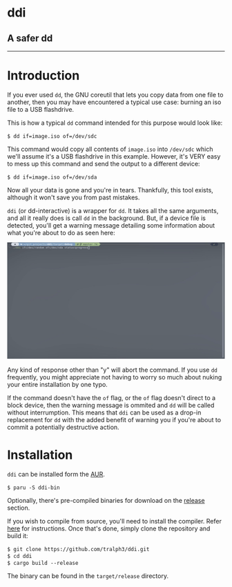 # ddi
## A safer dd
---
# Introduction

If you ever used `dd`, the GNU coreutil that lets you copy data from one file to another, then you may have encountered a typical use case: burning an iso file to a USB flashdrive.

This is how a typical `dd` command intended for this purpose would look like:

    $ dd if=image.iso of=/dev/sdc

This command would copy all contents of `image.iso` into `/dev/sdc` which we'll assume it's a USB flashdrive in this example. However, it's VERY easy to mess up this command and send the output to a different device:

    $ dd if=image.iso of=/dev/sda

Now all your data is gone and you're in tears. Thankfully, this tool exists, although it won't save you from past mistakes.

`ddi` (or dd-interactive) is a wrapper for `dd`. It takes all the same arguments, and all it really does is call `dd` in the background. But, if a device file is detected, you'll get a warning message detailing some information about what you're about to do as seen here:

![example](img/example.gif)

Any kind of response other than "y" will abort the command. If you use `dd` frequently, you might appreciate not having to worry so much about nuking your entire installation by one typo.

If the command doesn't have the `of` flag, or the `of` flag doesn't direct to a block device, then the warning message is ommited and `dd` will be called without interrumption. This means that `ddi` can be used as a drop-in replacement for `dd` with the added benefit of warning you if you're about to commit a potentially destructive action.

# Installation

`ddi` can be installed form the [AUR](https://aur.archlinux.org/packages/ddi-bin/).

    $ paru -S ddi-bin
    
Optionally, there's pre-compiled binaries for download on the [release](https://github.com/tralph3/ddi/releases) section.

If you wish to compile from source, you'll need to install the compiler. Refer [here](https://doc.rust-lang.org/book/ch01-01-installation.html) for instructions. Once that's done, simply clone the repository and build it:

    $ git clone https://github.com/tralph3/ddi.git
    $ cd ddi
    $ cargo build --release

The binary can be found in the `target/release` directory.
